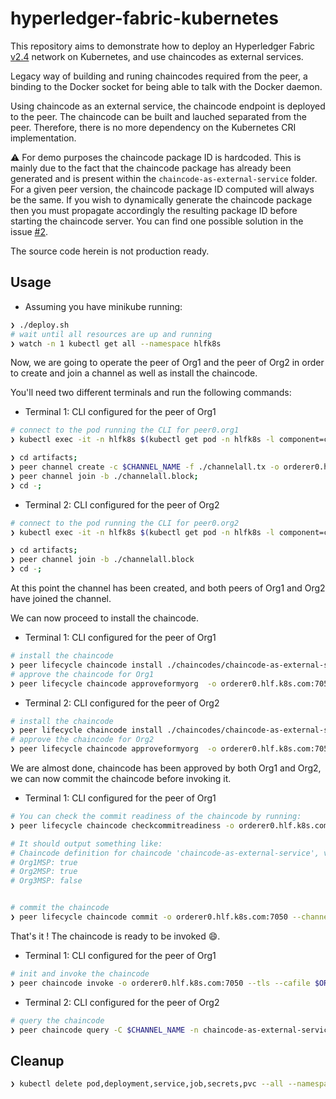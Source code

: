 # hyperledger-fabric-kubernetes

This repository aims to demonstrate how to deploy an Hyperledger Fabric [v2.4](https://hyperledger-fabric.readthedocs.io/en/release-2.4/) network on Kubernetes, and use chaincodes
as external services.

Legacy way of building and runing chaincodes required from the peer, a binding to the Docker socket for being able to
talk with the Docker daemon.

Using chaincode as an external service, the chaincode endpoint is deployed to the peer. The chaincode can be built and lauched separated from the peer. Therefore, there is no more dependency on the Kubernetes CRI implementation.

⚠️ For demo purposes the chaincode package ID is hardcoded. This is mainly due to the fact that the chaincode package has already been generated and is present within the `chaincode-as-external-service` folder. For a given peer version, the chaincode package ID computed will always be the same. If you wish to dynamically generate the chaincode package then you must propagate accordingly the resulting package ID before starting the chaincode server.
You can find one possible solution in the issue [#2](https://github.com/TommyStarK/hyperledger-fabric-kubernetes/issues/3#issuecomment-798954187).

The source code herein is not production ready.

## Usage

- Assuming you have minikube running:

```bash
❯ ./deploy.sh
# wait until all resources are up and running
❯ watch -n 1 kubectl get all --namespace hlfk8s
```

Now, we are going to operate the peer of Org1 and the peer of Org2 in order to create and join a channel as well as install the chaincode.

You'll need two different terminals and run the following commands:

- Terminal 1: CLI configured for the peer of Org1

```bash
# connect to the pod running the CLI for peer0.org1
❯ kubectl exec -it -n hlfk8s $(kubectl get pod -n hlfk8s -l component=cli.peer0.org1.hlf.k8s.com -o jsonpath="{.items[0].metadata.name}") -- bash

❯ cd artifacts;
❯ peer channel create -c $CHANNEL_NAME -f ./channelall.tx -o orderer0.hlf.k8s.com:7050 --tls --cafile $ORDERER_CA;
❯ peer channel join -b ./channelall.block;
❯ cd -;
```

- Terminal 2: CLI configured for the peer of Org2

```bash
# connect to the pod running the CLI for peer0.org2
❯ kubectl exec -it -n hlfk8s $(kubectl get pod -n hlfk8s -l component=cli.peer0.org2.hlf.k8s.com -o jsonpath="{.items[0].metadata.name}") -- bash

❯ cd artifacts;
❯ peer channel join -b ./channelall.block
❯ cd -;
```

At this point the channel has been created, and both peers of Org1 and Org2 have joined the channel.

We can now proceed to install the chaincode.

- Terminal 1: CLI configured for the peer of Org1

```bash
# install the chaincode
❯ peer lifecycle chaincode install ./chaincodes/chaincode-as-external-service/chaincode-as-external-service.tgz;
# approve the chaincode for Org1
❯ peer lifecycle chaincode approveformyorg  -o orderer0.hlf.k8s.com:7050 --tls --cafile $ORDERER_CA --channelID $CHANNEL_NAME --name chaincode-as-external-service --version 1.0 --init-required --package-id chaincode-as-external-service:33b295bb4ac3f8dead7bddb9e86315aa7b3729b76d6d53f9379ddba6db900f7f --sequence 1
```

- Terminal 2: CLI configured for the peer of Org2

```bash
# install the chaincode
❯ peer lifecycle chaincode install ./chaincodes/chaincode-as-external-service/chaincode-as-external-service.tgz;
# approve the chaincode for Org2
❯ peer lifecycle chaincode approveformyorg  -o orderer0.hlf.k8s.com:7050 --tls --cafile $ORDERER_CA --channelID $CHANNEL_NAME --name chaincode-as-external-service --version 1.0 --init-required --package-id chaincode-as-external-service:33b295bb4ac3f8dead7bddb9e86315aa7b3729b76d6d53f9379ddba6db900f7f --sequence 1
```

We are almost done, chaincode has been approved by both Org1 and Org2, we can now commit the chaincode before invoking it.

- Terminal 1: CLI configured for the peer of Org1

```bash
# You can check the commit readiness of the chaincode by running:
❯ peer lifecycle chaincode checkcommitreadiness -o orderer0.hlf.k8s.com:7050 --channelID $CHANNEL_NAME --tls --cafile $ORDERER_CA --name chaincode-as-external-service --version 1.0 --init-required --sequence 1

# It should output something like:
# Chaincode definition for chaincode 'chaincode-as-external-service', version '1.0', sequence '1' on channel 'channelall' approval status by org:
# Org1MSP: true
# Org2MSP: true
# Org3MSP: false


# commit the chaincode
❯ peer lifecycle chaincode commit -o orderer0.hlf.k8s.com:7050 --channelID $CHANNEL_NAME --name chaincode-as-external-service --version 1.0 --sequence 1 --init-required --tls --cafile $ORDERER_CA --peerAddresses peer0-org1-hlf-k8s-com:7051 --tlsRootCertFiles $CORE_PEER_TLS_ROOTCERT_FILE  --peerAddresses peer0-org2-hlf-k8s-com:7051 --tlsRootCertFiles /etc/hyperledger/fabric/crypto/peerOrganizations/org2.hlf.k8s.com/peers/peer0.org2.hlf.k8s.com/tls/ca.crt
```

That's it ! The chaincode is ready to be invoked :smile:.

- Terminal 1: CLI configured for the peer of Org1

```bash
# init and invoke the chaincode
❯ peer chaincode invoke -o orderer0.hlf.k8s.com:7050 --tls --cafile $ORDERER_CA -C $CHANNEL_NAME -n chaincode-as-external-service  --peerAddresses peer0-org1-hlf-k8s-com:7051 --tlsRootCertFiles $CORE_PEER_TLS_ROOTCERT_FILE  --peerAddresses peer0-org2-hlf-k8s-com:7051 --tlsRootCertFiles /etc/hyperledger/fabric/crypto/peerOrganizations/org2.hlf.k8s.com/peers/peer0.org2.hlf.k8s.com/tls/ca.crt --isInit -c '{"function":"Init","Args":[]}'
```

- Terminal 2: CLI configured for the peer of Org2

```bash
# query the chaincode
❯ peer chaincode query -C $CHANNEL_NAME -n chaincode-as-external-service -c '{"Args":["Query", "default-asset"]}'
```

## Cleanup

```bash
❯ kubectl delete pod,deployment,service,job,secrets,pvc --all --namespace hlf-k8s-com && kubectl delete pv local-volume
```
